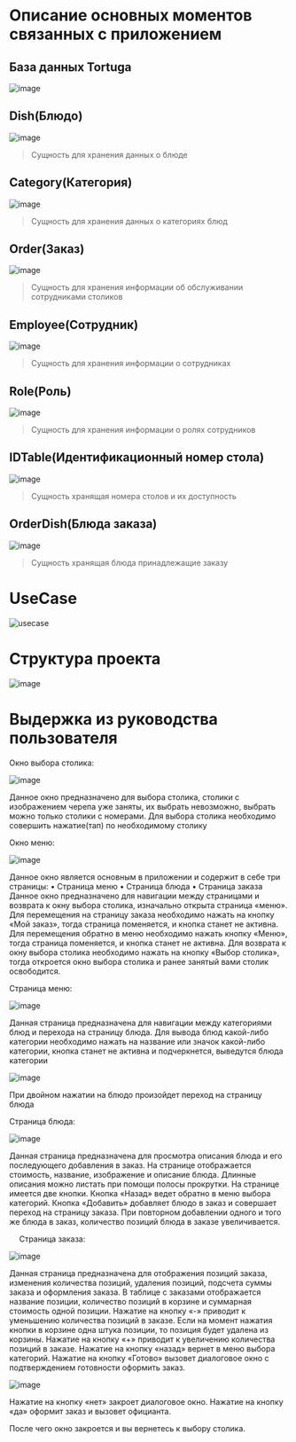  <h1>Описание основных моментов связанных с приложением</h1>
 
 <h2>База данных Tortuga</h2>
 
 ![image](https://user-images.githubusercontent.com/81183605/212114458-a8a82de0-8f82-4664-b403-7e1b932517fb.png)

 <h2>Dish(Блюдо)</h2>
 
 ![image](https://user-images.githubusercontent.com/81183605/211885584-560512a1-b360-49d5-bbf6-7c0e41d88f51.png)
 
 > Сущность для хранения данных о блюде
 
 <h2>Category(Категория)</h2>
 
 ![image](https://user-images.githubusercontent.com/81183605/211885870-79c838ac-f319-4bb6-a6f6-ca19b83b9907.png)
 
 > Сущность для хранения данных о категориях блюд
 
 <h2>Order(Заказ)</h2>
 
 ![image](https://user-images.githubusercontent.com/81183605/211886044-33fdd724-d97f-4c73-8e0c-f3d9916be10d.png)

 > Сущность для хранения информации об обслуживании сотрудниками столиков

<h2>Employee(Сотрудник)</h2>
 
 ![image](https://user-images.githubusercontent.com/81183605/211886480-cee41e0a-3bc2-4808-ab4b-e9e5995d3af4.png)

 > Сущность для хранения информации о сотрудниках
 
 <h2>Role(Роль)</h2>
 
 ![image](https://user-images.githubusercontent.com/81183605/211886593-34cec27c-bcca-47e9-8225-9dffec7b31c4.png)

 > Сущность для хранения информации о ролях сотрудников
 
 <h2>IDTable(Идентификационный номер стола)</h2>
 
 ![image](https://user-images.githubusercontent.com/81183605/211886829-cebebb30-f8cf-4a9a-8e51-79577efa0e25.png)

 > Сущность хранящая номера столов и их доступность
 
  <h2>OrderDish(Блюда заказа)</h2>
 
 ![image](https://user-images.githubusercontent.com/81183605/211886829-cebebb30-f8cf-4a9a-8e51-79577efa0e25.png)

 > Сущность хранящая блюда принадлежащие заказу

<h1>UseCase</h1>

 ![usecase](https://user-images.githubusercontent.com/81183605/211884444-c6e8e303-7fb1-4bf4-bdfb-92b9028479fd.png)
 
 <h1>Структура проекта</h1>
 
 ![image](https://user-images.githubusercontent.com/81183605/211908018-6c54142d-b338-477d-b553-0fc2c8517a6d.png)

 <h1>Выдержка из руководства пользователя</h1>

Окно выбора столика:

![image](https://user-images.githubusercontent.com/81183605/212112810-38d51a7b-4443-4a40-8cd8-e75899c11e57.png)

 
Данное окно предназначено для выбора столика, столики с изображением черепа уже заняты, их выбрать невозможно, выбрать можно только столики с номерами. Для выбора столика необходимо совершить нажатие(тап) по необходимому столику

Окно меню:

![image](https://user-images.githubusercontent.com/81183605/212112855-f0f2f816-dee8-453d-85df-f1af8ca3aa91.png)

 
Данное окно является основным в приложении и содержит в себе три страницы:
•	Страница меню
•	Страница блюда
•	Страница заказа
Данное окно предназначено для навигации между страницами и возврата к окну выбора столика, изначально открыта страница «меню». Для перемещения на страницу заказа необходимо нажать на кнопку «Мой заказ», тогда страница поменяется, и кнопка станет не активна. Для перемещения обратно в меню необходимо нажать кнопку «Меню», тогда страница поменяется, и кнопка станет не активна. Для возврата к окну выбора столика необходимо нажать на кнопку «Выбор столика», тогда откроется окно выбора столика и ранее занятый вами столик освободится.

Страница меню:
 
 ![image](https://user-images.githubusercontent.com/81183605/212112906-e717b292-4c8f-4099-83ab-924b135f16c0.png)
 
Данная страница предназначена для навигации между категориями блюд и перехода на страницу блюда. Для вывода блюд какой-либо категории необходимо нажать на название или значок какой-либо категории, кнопка станет не активна и подчеркнется, выведутся блюда категории
 
 ![image](https://user-images.githubusercontent.com/81183605/212112957-d70f099f-1e51-41d3-9d48-faabf21ac3a4.png)
 
При двойном нажатии на блюдо произойдет переход на страницу блюда

Страница блюда:

  ![image](https://user-images.githubusercontent.com/81183605/212113072-c1581b11-b9b5-4f7d-8f63-ef97867f184f.png)

Данная страница предназначена для просмотра описания блюда и его последующего добавления в заказ. На странице отображается стоимость, название, изображение и описание блюда. Длинные описания можно листать при помощи полосы прокрутки. На странице имеется две кнопки. Кнопка «Назад» ведет обратно в меню выбора категорий. Кнопка «Добавить» добавляет блюдо в заказ и совершает переход на страницу заказа. При повторном добавлении одного и того же блюда в заказ, количество позиций блюда в заказе увеличивается.

 
Страница заказа: 

 ![image](https://user-images.githubusercontent.com/81183605/212113117-11464505-8d96-4a4f-9495-984419c7999a.png)

Данная страница предназначена для отображения позиций заказа, изменения количества позиций, удаления позиций, подсчета суммы заказа и оформления заказа. В таблице с заказами отображается название позиции, количество позиций в корзине и суммарная стоимость одной позиции. Нажатие на кнопку «-» приводит к уменьшению количества позиций в заказе. Если на момент нажатия кнопки в корзине одна штука позиции, то позиция будет удалена из корзины. Нажатие на кнопку «+» приводит к увеличению количества позиций в заказе. Нажатие на кнопку «назад» вернет в меню выбора категорий. Нажатие на кнопку «Готово» вызовет диалоговое окно с подтверждением готовности оформить заказ.
 
 ![image](https://user-images.githubusercontent.com/81183605/212113159-f5de03a9-205a-4cf9-8ba7-cae5e8c3eac8.png)

Нажатие на кнопку «нет» закроет диалоговое окно. Нажатие на кнопку «да» оформит заказ и вызовет официанта.
 
После чего окно закроется и вы вернетесь к выбору столика.
